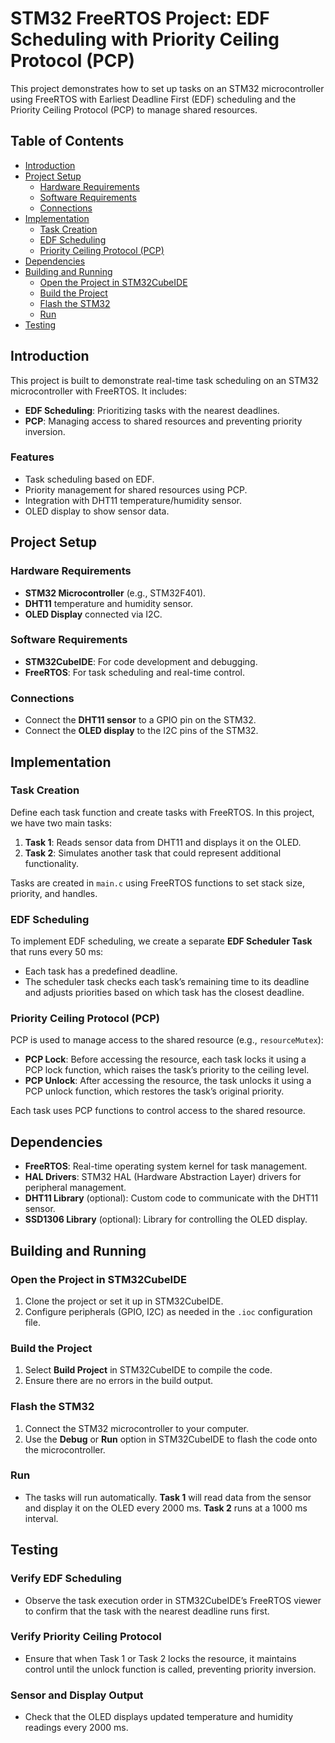 # STM32 FreeRTOS Project: EDF Scheduling with Priority Ceiling Protocol (PCP)

This project demonstrates how to set up tasks on an STM32 microcontroller using FreeRTOS with Earliest Deadline First (EDF) scheduling and the Priority Ceiling Protocol (PCP) to manage shared resources.

## Table of Contents
- [Introduction](#introduction)
- [Project Setup](#project-setup)
  - [Hardware Requirements](#hardware-requirements)
  - [Software Requirements](#software-requirements)
  - [Connections](#connections)
- [Implementation](#implementation)
  - [Task Creation](#task-creation)
  - [EDF Scheduling](#edf-scheduling)
  - [Priority Ceiling Protocol (PCP)](#priority-ceiling-protocol-pcp)
- [Dependencies](#dependencies)
- [Building and Running](#building-and-running)
  - [Open the Project in STM32CubeIDE](#open-the-project-in-stm32cubeide)
  - [Build the Project](#build-the-project)
  - [Flash the STM32](#flash-the-stm32)
  - [Run](#run)
- [Testing](#testing)

## Introduction
This project is built to demonstrate real-time task scheduling on an STM32 microcontroller with FreeRTOS. It includes:

- **EDF Scheduling**: Prioritizing tasks with the nearest deadlines.
- **PCP**: Managing access to shared resources and preventing priority inversion.

### Features
- Task scheduling based on EDF.
- Priority management for shared resources using PCP.
- Integration with DHT11 temperature/humidity sensor.
- OLED display to show sensor data.

## Project Setup

### Hardware Requirements
- **STM32 Microcontroller** (e.g., STM32F401).
- **DHT11** temperature and humidity sensor.
- **OLED Display** connected via I2C.

### Software Requirements
- **STM32CubeIDE**: For code development and debugging.
- **FreeRTOS**: For task scheduling and real-time control.

### Connections
- Connect the **DHT11 sensor** to a GPIO pin on the STM32.
- Connect the **OLED display** to the I2C pins of the STM32.

## Implementation

### Task Creation
Define each task function and create tasks with FreeRTOS. In this project, we have two main tasks:
1. **Task 1**: Reads sensor data from DHT11 and displays it on the OLED.
2. **Task 2**: Simulates another task that could represent additional functionality.

Tasks are created in `main.c` using FreeRTOS functions to set stack size, priority, and handles.

### EDF Scheduling
To implement EDF scheduling, we create a separate **EDF Scheduler Task** that runs every 50 ms:
- Each task has a predefined deadline.
- The scheduler task checks each task’s remaining time to its deadline and adjusts priorities based on which task has the closest deadline.

### Priority Ceiling Protocol (PCP)
PCP is used to manage access to the shared resource (e.g., `resourceMutex`):
- **PCP Lock**: Before accessing the resource, each task locks it using a PCP lock function, which raises the task’s priority to the ceiling level.
- **PCP Unlock**: After accessing the resource, the task unlocks it using a PCP unlock function, which restores the task’s original priority.

Each task uses PCP functions to control access to the shared resource.

## Dependencies
- **FreeRTOS**: Real-time operating system kernel for task management.
- **HAL Drivers**: STM32 HAL (Hardware Abstraction Layer) drivers for peripheral management.
- **DHT11 Library** (optional): Custom code to communicate with the DHT11 sensor.
- **SSD1306 Library** (optional): Library for controlling the OLED display.

## Building and Running

### Open the Project in STM32CubeIDE
1. Clone the project or set it up in STM32CubeIDE.
2. Configure peripherals (GPIO, I2C) as needed in the `.ioc` configuration file.

### Build the Project
1. Select **Build Project** in STM32CubeIDE to compile the code.
2. Ensure there are no errors in the build output.

### Flash the STM32
1. Connect the STM32 microcontroller to your computer.
2. Use the **Debug** or **Run** option in STM32CubeIDE to flash the code onto the microcontroller.

### Run
- The tasks will run automatically. **Task 1** will read data from the sensor and display it on the OLED every 2000 ms. **Task 2** runs at a 1000 ms interval.

## Testing

### Verify EDF Scheduling
- Observe the task execution order in STM32CubeIDE’s FreeRTOS viewer to confirm that the task with the nearest deadline runs first.

### Verify Priority Ceiling Protocol
- Ensure that when Task 1 or Task 2 locks the resource, it maintains control until the unlock function is called, preventing priority inversion.

### Sensor and Display Output
- Check that the OLED displays updated temperature and humidity readings every 2000 ms.
